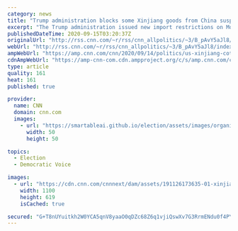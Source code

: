 ```yaml
---
category: news
title: "Trump administration blocks some Xinjiang goods from China suspected of being made with slave labor"
excerpt: "The Trump administration issued new import restrictions on Monday against Chinese companies it accuses of using slave labor, including products from suspected mass prison camps in China's western Xinjiang region.\n    \n"
publishedDateTime: 2020-09-15T03:20:37Z
originalUrl: "http://rss.cnn.com/~r/rss/cnn_allpolitics/~3/B_pAvY5aJl8/index.html"
webUrl: "http://rss.cnn.com/~r/rss/cnn_allpolitics/~3/B_pAvY5aJl8/index.html"
ampWebUrl: "https://amp.cnn.com/cnn/2020/09/14/politics/us-xinjiang-cotton-imports-intl-hnk/index.html"
cdnAmpWebUrl: "https://amp-cnn-com.cdn.ampproject.org/c/s/amp.cnn.com/cnn/2020/09/14/politics/us-xinjiang-cotton-imports-intl-hnk/index.html"
type: article
quality: 161
heat: 161
published: true

provider:
  name: CNN
  domain: cnn.com
  images:
    - url: "https://smartableai.github.io/election/assets/images/organizations/cnn.com-50x50.jpg"
      width: 50
      height: 50

topics:
  - Election
  - Democratic Voice

images:
  - url: "https://cdn.cnn.com/cnnnext/dam/assets/191126173635-01-xinjiang-camp-super-tease.jpg"
    width: 1100
    height: 619
    isCached: true

secured: "G+T8nUYuitkh2W0YCA5qnV8yaaO0qDZc68Z6q1vjiQswXv7G3RrmENdu0f4PYnEZi3bWkPS70AJ5QW70GcRBDC4IytNol5CV9XZGF53Wa/Yr899cMiKjdTFUtjdDl9njA24IQOcGoLDQ0Pst74ysuShTuYB1oGKL3l0FWpzKpsoXub5f36nx77MVFyRmGd+mYghDlOZ9YKia+Spk6kp9UxG3GiCSv4CrU0ZWdfHwGy6pSckJeR3BU44E04dIcqP6WfNjJNBvLroxF24WbzdLvBv7t7l6/hJRlkyhghhi3vxDgd5AKEyTE/b+HVZpnQbttylXro8dX9QNZ4pbHnywGdvLD+2KKzug8m1nzeAM9oY=;dRHXni1Mcvhl7GZm4T/sNw=="
---
```


